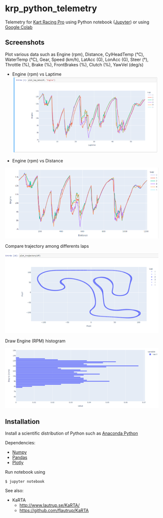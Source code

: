 # krp_python_telemetry

Telemetry for [Kart Racing Pro](https://www.kartracing-pro.com/) using Python notebook ([Jupyter](https://jupyter.org/)) or using [Google Colab](https://colab.research.google.com/github/scls19fr/krp_python_telemetry/blob/main/telemetry.ipynb)

## Screenshots

Plot various data such as Engine (rpm), Distance,	CylHeadTemp	(°C), WaterTemp (°C), Gear, Speed	(km/h), LatAcc (G), LonAcc (G), Steer (°), Throttle (%), Brake (%), FrontBrakes (%), Clutch (%), YawVel (deg/s)

- Engine (rpm) vs Laptime
![Engine_vs_Laptime](screenshots/Engine_vs_Laptime.PNG)

- Engine (rpm) vs Distance

![Engine_vs_Distance](screenshots/Engine_vs_Distance.PNG)

Compare trajectory among differents laps

![Engine_vs_Distance](screenshots/Trajectory.PNG)

Draw Engine (RPM) histogram

![Engine_hist](screenshots/Engine_hist.PNG)


## Installation

Install a scientific distribution of Python such as [Anaconda Python](https://www.anaconda.com/download) 

Dependencies:
- [Numpy](https://numpy.org/)
- [Pandas](https://pandas.pydata.org/)
- [Plotly](https://plotly.com/)

Run notebook using

    $ jupyter notebook

See also:
- KaRTA
  - http://www.lautrup.se/KaRTA/
  - https://github.com/flautrup/KaRTA
